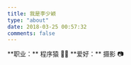```yaml
---
title: 我是李少颖
type: "about"
date: 2018-03-25 00:57:32
comments: false
---
```


<div class="text-center">
**职业：** 程序猿 👨‍💻‍
**爱好：** 摄影 📷
</div>